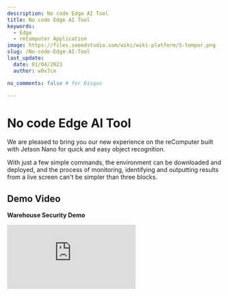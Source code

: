 ```yaml
---
description: No code Edge AI Tool
title: No code Edge AI Tool
keywords:
  - Edge
  - reComputer Application
image: https://files.seeedstudio.com/wiki/wiki-platform/S-tempor.png
slug: /No-code-Edge-AI-Tool
last_update:
  date: 01/04/2023
  author: w0x7ce

no_comments: false # for Disqus

---
```


# No code Edge AI Tool

We are pleased to bring you our new experience on the reComputer built with Jetson Nano for quick and easy object recognition.

With just a few simple commands, the environment can be downloaded and deployed, and the process of monitoring, identifying and outputting results from a live screen can't be simpler than three blocks.

## Demo Video

**Warehouse Security Demo**

<iframe width={560} height={315} src="https://www.youtube.com/embed/QI_3g5kkh0I" title="YouTube video player" frameBorder={0} allow="accelerometer; autoplay; clipboard-write; encrypted-media; gyroscope; picture-in-picture" allowFullScreen />

**Farm Guards Demo**

<iframe width={560} height={315} src="https://www.youtube.com/embed/Jt66IG4E6uM" title="YouTube video player" frameBorder={0} allow="accelerometer; autoplay; clipboard-write; encrypted-media; gyroscope; picture-in-picture" allowFullScreen />

## Preliminary Preparation

In this example, we'll go over how to download and install what we need under a fresh NVIDIA Jetson system, then open the Edge AI Tool and perform object detection with a live camera. Below is an overview of the steps.

<div align="center"><img width={700} src="https://files.seeedstudio.com/wiki/node-red/step.png" /></div>

1. Download and deploy
2. Place blocks
3. Show results

### Hardware Requirements

Before you start, you will need to have the following hardware ready.

<table>
  <thead>
    <tr>
      <th>Hardware Image</th>
      <th>Hardware Name</th>
    </tr>
  </thead>
  <tbody>
    <tr>
      <td><img src="https://files.seeedstudio.com/wiki/node-red/reComputer-Jetson-Nano.jpg" width={210} /></td>
      <td><a href="https://www.seeedstudio.com/Jetson-10-1-A0-p-5336.html">reComputer J1010 with Jetson Nano module</a><br />or <br /><a href="https://www.seeedstudio.com/Jetson-10-1-H0-p-5335.html">reComputer J1020 with Jetson Nano module</a></td>
    </tr>
    <tr>
      <td><img src="https://files.seeedstudio.com/wiki/node-red/3.png" width={210} /></td>
      <td>Logitech C270 HD Webcam<br />or<br /><a href="https://developer.nvidia.com/embedded/jetson-partner-supported-cameras?t1_camera-interface=USB&t1_max-resolution=4K&t1_supported-jetson-products=Nano" target="_blank" rel="noopener noreferrer">other V4L2 USB Camera supported by Jetson</a></td>
    </tr>
  </tbody>
</table>

!!!Attention
    This example will only run on the reComputer built with Jetson Nano. Note that the reComputer built with Jetson Xavier NX is not supported to work at this time, but it will be supported in the future.

### Software Requirements

Before you start, make sure your device is flashed with [JetPack 4.6.1](https://developer.nvidia.com/embedded/jetpack-sdk-461). If you want to reflash the Jetson Nano eMMC with JetPack 4.6.1, please refer [here](https://docs.nvidia.com/sdk-manager/install-with-sdkm-jetson/index.html).

You can check the installed JetPack version by typing the following on the terminal:

```sh
cat /etc/nv_tegra_release
```

And the output should look like this

<div align="center"><img width={1000} src="https://files.seeedstudio.com/wiki/node-red/check-jp-version.png" /></div>

**Note:** R32.7.1 corresponds to JetPack 4.6.1

## Getting Started

Once the hardware and software are ready as described above, let's move on to the Edge AI Tool experience. In this example, please connect your display, mouse or keyboard as required, you can also control your NVIDIA Jetson remotely via SSH or VNC.

### Step 1. Download and deploy

Open a command line window in NVIDIA Jetson and enter the following command to download the required files to Jetson.

```sh
git clone https://github.com/Seeed-Studio/node-red-contrib-ml.git
```

Once the download is complete, run the following command to start the required docker.

```sh
cd node-red-contrib-ml
sudo ./docker-ubuntu.sh
```

The whole installation and start-up process will take about 7 to 9 minutes.

### Step 2. Place blocks

Once the installation is complete, use the Google Chrome browser that comes with your NVIDIA Jetson system to enter the following URL to access the operating interface.

```
127.0.0.1:1880
```

You can also enter the IP address plus the port number (1880) in the address bar to access the action page.

<div align="center"><img width={800} src="https://files.seeedstudio.com/wiki/node-red/6.png" /></div>

We can see the distribution of Edge AI Tool operations in the diagram below.

<div align="center"><img width={800} src="https://files.seeedstudio.com/wiki/node-red/8.png" /></div>

- **Block Area:** This area is home to a number of blocks that can be manipulated by the user.

- **Programming Area:** This area is the user's Programming Area. The user can drag and drop blocks from the Block Area to the Programming Area to complete the program.

- **Setup Area:** On the far right is the Setup Area. Here we can see the flow of the Programming Area and can complete some necessary settings or set up operations on blocks etc. in this area.

In the Block Area, there is a section called **seeed recomputer** where we will focus on the use of these three blocks.

<div align="center"><img width={400} src="https://files.seeedstudio.com/wiki/node-red/7.png" /></div>

- **video input:** This lock is used to get the video stream from the camera input. This block can be set up to select a webcam or a local V4L2 USB camera etc.

- **detection:** This block is used to select the model to be recognised. The input video stream will be recognised using the model you have selected. For the time being, only the **COCO dataset** can be used under this version.

- **video view:** This block is used to output the processed video stream on the screen.

Next we can take a look at the composition of the blocks. Take the building block **video input** as an example.

<div align="center"><img width={300} src="https://files.seeedstudio.com/wiki/node-red/12.png" /></div>

To the left of this block there is a square blue area. When this area is hidden, it means that the video streaming input is turned off.

<div align="center"><img width={300} src="https://files.seeedstudio.com/wiki/node-red/11.png" /></div>

When this area is displayed, it means that the video streaming input is switched on.

<div align="center"><img width={300} src="https://files.seeedstudio.com/wiki/node-red/13.png" /></div>

Similarly, the video view block has a square block like this on the right side. Hide turns off the display of the video stream output, the opposite is true.

<div align="center"><img width={300} src="https://files.seeedstudio.com/wiki/node-red/14.png" /></div>

If there is a blue dot in the top right of the block, this is a reminder that the block has been edited, but not deployed. By the way, the whole project runs and needs to be programmed with blocks and deployed before the results are shown.

<div align="center"><img width={300} src="https://files.seeedstudio.com/wiki/node-red/15.png" /></div>

The grey square to the right of the block is where the blocks are connected. Left mouse click here and drag it to the next block to the left of the connection, then you can connect the two blocks to form a program flow.

<div align="center"><img width={400} src="https://files.seeedstudio.com/wiki/node-red/16.png" /></div>

It should be noted that the program flow is executed from **left to right** in this order, and that the left-hand join can only be connected to the right-hand join.

If there is no join to the left of the block, it should be used as the start node of the program flow. If the right-hand side of the block has no connections, then it should be used as the end node of the entire program flow.

A block with two joints, like **object detection**, means that several different contents can be output to the block. It is then possible to output both video streams and logs.

<div align="center"><img width={400} src="https://files.seeedstudio.com/wiki/node-red/17.png" /></div>

The blocks are also very easy and quick to use. You can drag the block you want to use by long pressing the left mouse button and then drag it to the Programming Area of the main screen.

<div align="center"><img width={800} src="https://files.seeedstudio.com/wiki/node-red/9.png" /></div>

Based on the above description of the blocks, we can design a simple block procedure as follows.

<div align="center"><img width={800} src="https://files.seeedstudio.com/wiki/node-red/18.png" /></div>

The program shown above is the one that takes the input video stream from the camera and then uses model detection to input the result of recognising the object.

### Step 3. Show results

Once the blocks have been placed, we still need to make a simple configuration of the blocks before they can be used. If you want to set up a particular block, you can double click on it and the corresponding settings box will pop up on the right hand side.

Let's start by setting up the **video input** block.

<div align="center"><img width={800} src="https://files.seeedstudio.com/wiki/node-red/19.png" /></div>

- **Device type:** Here you can set the type of camera you have, currently two types of camera are supported, webcam and local camera.

- **Video:** Select your camera here. If there is no camera available here, please double check that the camera is supported or that it is connected successfully.

- **URL:** If you have selected a webcam, the Video field will become a URL. Here please fill in the input source of the webcam.

<div align="center"><img width={800} src="https://files.seeedstudio.com/wiki/node-red/20.png" /></div>

- **Resolution:** Select your camera resolution here. Selecting the wrong resolution may result in a runtime error.

For **object detection** block, the settings are as follows.

<div align="center"><img width={800} src="https://files.seeedstudio.com/wiki/node-red/21.png" /></div>

- **Model name:** Here you select the model name for object recognition, currently only the COCO dataset is supported.

!!!Note
    COCO is a large-scale object detection, segmentation, and captioning dataset. COCO has several features:
    - Object segmentation
    - Recognition in context
    - Superpixel stuff segmentation
    - 330K images (>200K labeled)
    - 1.5 million object instances
    - 80 object categories
    - 91 stuff categories
    - 5 captions per image
    - 250,000 people with keypoints

    <div align="center"><img width={700} src="https://files.seeedstudio.com/wiki/node-red/22.png"/></div>

Once you have done so, click on the **deploy** button in the top right hand corner of the interface and the program stream will start running.

<div align="center"><img width={400} src="https://files.seeedstudio.com/wiki/node-red/23.png" /></div>

If everything is OK, you can see that the objects identified by the video stream are circled by boxes and given confidence values.

<div align="center"><img width={800} src="https://files.seeedstudio.com/wiki/node-red/24.png" /></div>

## In-depth Operation

We experienced the Edge AI Tool program in its simplest form in the previous chapter. In this section we will take you through more extensions to Edge AI Tool.

<iframe width={560} height={315} src="https://www.youtube.com/embed/QI_3g5kkh0I" title="YouTube video player" frameBorder={0} allow="accelerometer; autoplay; clipboard-write; encrypted-media; gyroscope; picture-in-picture" allowFullScreen />

### Blocks Download

In addition to the blocks in the blocks section, we can download as many blocks as we need to complete more complex projects.

In the Setup Area on the right, there is a button for more options, we select **Manage palette**.

<div align="center"><img width={400} src="https://files.seeedstudio.com/wiki/node-red/25.png" /></div>

On the pop-up page, you can see the installed blocks and select **Install** to download more blocks. Here, we take the example of the mailbox block.

<div align="center"><img width={800} src="https://files.seeedstudio.com/wiki/node-red/27.png" /></div>

After installation, the newly installed blocks can be seen at the bottom of the blocks section.

<div align="center"><img width={800} src="https://files.seeedstudio.com/wiki/node-red/30.png" /></div>

### Importing others projects

There are times when perhaps you would like to share your interesting projects for others to experience. Or maybe it is someone else's project that you would like to use yourself, then you can refer to the following ways.

In the Setup Area on the right, there is a button for more options, we select **Import**.

<div align="center"><img width={400} src="https://files.seeedstudio.com/wiki/node-red/33.png" /></div>

Next we can paste the code we have shared or obtained in the pop-up window.

<div align="center"><img width={800} src="https://files.seeedstudio.com/wiki/node-red/34.png" /></div>

In this example, we will share with you a wonderful project that focuses on the ability to detect, in real time, whether someone has entered the environment through a camera and send an email notification if a person is detected.

```json
[
    {
        "id": "7963f97f362cdfc6",
        "type": "tab",
        "label": "warning email",
        "disabled": false,
        "info": "",
        "env": []
    },
    {
        "id": "41a8f267df4eb722",
        "type": "video input",
        "z": "7963f97f362cdfc6",
        "name": "",
        "deviceType": "rtsp",
        "rtsp": "",
        "local": "video0",
        "resolution": "2560",
        "frequency": "60",
        "senderr": true,
        "active": false,
        "x": 160,
        "y": 140,
        "wires": [
            [
                "c5fef75b0ab418c6"
            ]
        ]
    },
    {
        "id": "c5fef75b0ab418c6",
        "type": "detection",
        "z": "7963f97f362cdfc6",
        "name": "",
        "modelName": "coco_dataset",
        "showResult": true,
        "senderr": true,
        "x": 380,
        "y": 200,
        "wires": [
            [
                "40523cc8b61cfcc9"
            ],
            [
                "689c67f6610be9e2"
            ]
        ]
    },
    {
        "id": "40523cc8b61cfcc9",
        "type": "video view",
        "z": "7963f97f362cdfc6",
        "name": "",
        "width": 640,
        "data": "payload",
        "dataType": "msg",
        "thumbnail": false,
        "active": false,
        "pass": false,
        "outputs": 0,
        "x": 650,
        "y": 140,
        "wires": []
    },
    {
        "id": "689c67f6610be9e2",
        "type": "switch",
        "z": "7963f97f362cdfc6",
        "name": "person intrusion detected",
        "property": "payload.labels",
        "propertyType": "msg",
        "rules": [
            {
                "t": "eq",
                "v": "person",
                "vt": "str"
            }
        ],
        "checkall": "true",
        "repair": false,
        "outputs": 1,
        "x": 410,
        "y": 540,
        "wires": [
            [
                "40f6ca0fbb322dd5"
            ]
        ]
    },
    {
        "id": "40f6ca0fbb322dd5",
        "type": "e-mail",
        "z": "7963f97f362cdfc6",
        "server": "",
        "port": "465",
        "secure": true,
        "tls": true,
        "name": "",
        "dname": "warning email",
        "credentials": {
            "userid": "",
            "password": ""
        },
        "x": 720,
        "y": 620,
        "wires": []
    },
    {
        "id": "80a51065a9ee835e",
        "type": "ui_spacer",
        "z": "7963f97f362cdfc6",
        "name": "spacer",
        "group": "529bf2dedebe9911",
        "order": 2,
        "width": 12,
        "height": 1
    },
    {
        "id": "529bf2dedebe9911",
        "type": "ui_group",
        "name": "Default",
        "tab": "ad4ccf9922566f44",
        "order": 1,
        "disp": true,
        "width": 20,
        "collapse": false,
        "className": ""
    },
    {
        "id": "ad4ccf9922566f44",
        "type": "ui_tab",
        "name": "Home",
        "icon": "dashboard",
        "disabled": false,
        "hidden": false
    }
]
```

Note that the code is not directly usable, you will need to fill in `"rtsp": "",` with the input source of your webcam. Fill in `"server": "",` with your email server address and `"credentials": {
            "userid": "",
            "password": ""
        },` fill in your username and password.

When everything is ready, the block program works and pushes you an email when it detects activity.

<div align="center"><img width={800} src="https://files.seeedstudio.com/wiki/node-red/36.png" /></div>

In this project, two new blocks are used, **switch** and **email**.

The switch building block is where you feel the program is going based on the judgement information you set. For example, in this program I have named the switch block **person intrusion detected** and filled in the property **payload.labels**. **payload.labels** is the key value of the previous block **object detection**. When the value of the property is equal to **person**, the block connected after switch is executed.

<div align="center"><img width={800} src="https://files.seeedstudio.com/wiki/node-red/31.png" /></div>

The email block is a little easier to set up, you just need to fill in the email address and server address that you want to receive messages from, depending on the protocol your mailbox supports.

<div align="center"><img width={800} src="https://files.seeedstudio.com/wiki/node-red/32.png" /></div>

Of course, if you copy the code directly and complete the code changes, you can make no further changes to the blocks. If you are more comfortable using the graphical interface, you can also complete the configuration of these elements in the block settings.

## Troubleshooting

### What should I do if docker does not start successfully and if there is no seed recomputer in the blocks?

We can shut down docker and restart it with the following command.

```sh
cd node-red-contrib-ml/
sudo docker-compose --file docker-compose.yaml down
sudo docker-compose --file docker-compose.yaml up
```

### What should I do if I can't observe the results or if there are errors in the debug?

Please use the following command to see if the docker installation is correct. You should get the three dockers shown in the diagram. if any of them are missing, go back to the first step in **Getting Started** and reinstall the docker.

```sh
sudo docker image ls
```

<div align="center"><img width={800} src="https://files.seeedstudio.com/wiki/node-red/37.png" /></div>

If the installation matches the image, then check the running status of the launched docker using the following command.

```sh
sudo docker ps
```

<div align="center"><img width={800} src="https://files.seeedstudio.com/wiki/node-red/38.png" /></div>

If there is no docker started as in the picture above, try restarting the docker or check if the model and system version of the device match the requirements.

## Tech Support & Product Discussion

Thank you for choosing our products! We are here to provide you with different support to ensure that your experience with our products is as smooth as possible. We offer several communication channels to cater to different preferences and needs.

<div class="button_tech_support_container">
<a href="https://forum.seeedstudio.com/" class="button_forum"></a> 
<a href="https://www.seeedstudio.com/contacts" class="button_email"></a>
</div>

<div class="button_tech_support_container">
<a href="https://discord.gg/eWkprNDMU7" class="button_discord"></a> 
<a href="https://github.com/Seeed-Studio/wiki-documents/discussions/69" class="button_discussion"></a>
</div>
